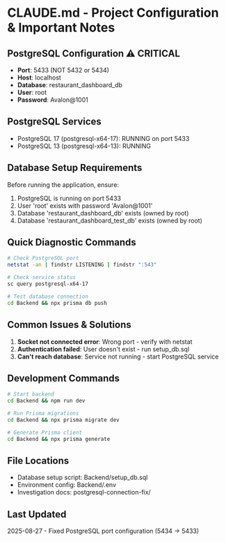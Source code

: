 # CLAUDE.md - Project Configuration & Important Notes

## PostgreSQL Configuration ⚠️ CRITICAL
- **Port**: 5433 (NOT 5432 or 5434)
- **Host**: localhost
- **Database**: restaurant_dashboard_db
- **User**: root
- **Password**: Avalon@1001

## PostgreSQL Services
- PostgreSQL 17 (postgresql-x64-17): RUNNING on port 5433
- PostgreSQL 13 (postgresql-x64-13): RUNNING

## Database Setup Requirements
Before running the application, ensure:
1. PostgreSQL is running on port 5433
2. User 'root' exists with password 'Avalon@1001'
3. Database 'restaurant_dashboard_db' exists (owned by root)
4. Database 'restaurant_dashboard_test_db' exists (owned by root)

## Quick Diagnostic Commands
```bash
# Check PostgreSQL port
netstat -an | findstr LISTENING | findstr ":543"

# Check service status
sc query postgresql-x64-17

# Test database connection
cd Backend && npx prisma db push
```

## Common Issues & Solutions
1. **Socket not connected error**: Wrong port - verify with netstat
2. **Authentication failed**: User doesn't exist - run setup_db.sql
3. **Can't reach database**: Service not running - start PostgreSQL service

## Development Commands
```bash
# Start backend
cd Backend && npm run dev

# Run Prisma migrations
cd Backend && npx prisma migrate dev

# Generate Prisma client
cd Backend && npx prisma generate
```

## File Locations
- Database setup script: Backend/setup_db.sql
- Environment config: Backend/.env
- Investigation docs: postgresql-connection-fix/

## Last Updated
2025-08-27 - Fixed PostgreSQL port configuration (5434 → 5433)